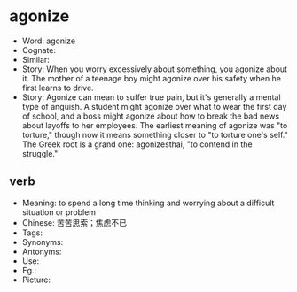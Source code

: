 # agonize

- Word: agonize
- Cognate: 
- Similar: 
- Story: When you worry excessively about something, you agonize about it. The mother of a teenage boy might agonize over his safety when he first learns to drive.
- Story: Agonize can mean to suffer true pain, but it's generally a mental type of anguish. A student might agonize over what to wear the first day of school, and a boss might agonize about how to break the bad news about layoffs to her employees. The earliest meaning of agonize was "to torture," though now it means something closer to "to torture one's self." The Greek root is a grand one: agonizesthai, "to contend in the struggle."

## verb

- Meaning: to spend a long time thinking and worrying about a difficult situation or problem
- Chinese: 苦苦思索；焦虑不已
- Tags: 
- Synonyms: 
- Antonyms: 
- Use: 
- Eg.: 
- Picture: 

